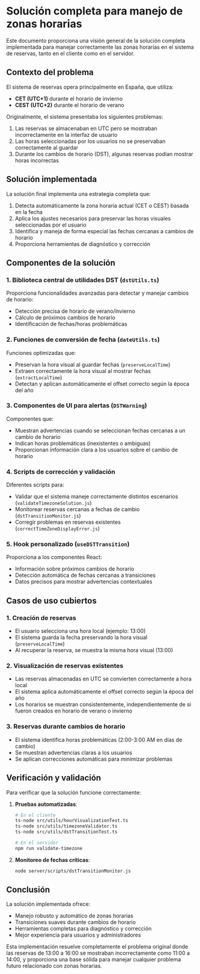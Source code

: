 # Solución completa para manejo de zonas horarias

Este documento proporciona una visión general de la solución completa implementada para manejar correctamente las zonas horarias en el sistema de reservas, tanto en el cliente como en el servidor.

## Contexto del problema

El sistema de reservas opera principalmente en España, que utiliza:
- **CET (UTC+1)** durante el horario de invierno
- **CEST (UTC+2)** durante el horario de verano

Originalmente, el sistema presentaba los siguientes problemas:
1. Las reservas se almacenaban en UTC pero se mostraban incorrectamente en la interfaz de usuario
2. Las horas seleccionadas por los usuarios no se preservaban correctamente al guardar
3. Durante los cambios de horario (DST), algunas reservas podían mostrar horas incorrectas

## Solución implementada

La solución final implementa una estrategia completa que:
1. Detecta automáticamente la zona horaria actual (CET o CEST) basada en la fecha
2. Aplica los ajustes necesarios para preservar las horas visuales seleccionadas por el usuario
3. Identifica y maneja de forma especial las fechas cercanas a cambios de horario
4. Proporciona herramientas de diagnóstico y corrección

## Componentes de la solución

### 1. Biblioteca central de utilidades DST (`dstUtils.ts`)

Proporciona funcionalidades avanzadas para detectar y manejar cambios de horario:
- Detección precisa de horario de verano/invierno
- Cálculo de próximos cambios de horario
- Identificación de fechas/horas problemáticas

### 2. Funciones de conversión de fecha (`dateUtils.ts`)

Funciones optimizadas que:
- Preservan la hora visual al guardar fechas (`preserveLocalTime`)
- Extraen correctamente la hora visual al mostrar fechas (`extractLocalTime`)
- Detectan y aplican automáticamente el offset correcto según la época del año

### 3. Componentes de UI para alertas (`DSTWarning`)

Componentes que:
- Muestran advertencias cuando se seleccionan fechas cercanas a un cambio de horario
- Indican horas problemáticas (inexistentes o ambiguas)
- Proporcionan información clara a los usuarios sobre el cambio de horario

### 4. Scripts de corrección y validación

Diferentes scripts para:
- Validar que el sistema maneje correctamente distintos escenarios (`validateTimezoneSolution.js`)
- Monitorear reservas cercanas a fechas de cambio (`dstTransitionMonitor.js`)
- Corregir problemas en reservas existentes (`correctTimeZoneDisplayError.js`)

### 5. Hook personalizado (`useDSTTransition`)

Proporciona a los componentes React:
- Información sobre próximos cambios de horario
- Detección automática de fechas cercanas a transiciones
- Datos precisos para mostrar advertencias contextuales

## Casos de uso cubiertos

### 1. Creación de reservas

- El usuario selecciona una hora local (ejemplo: 13:00)
- El sistema guarda la fecha preservando la hora visual (`preserveLocalTime`)
- Al recuperar la reserva, se muestra la misma hora visual (13:00)

### 2. Visualización de reservas existentes

- Las reservas almacenadas en UTC se convierten correctamente a hora local
- El sistema aplica automáticamente el offset correcto según la época del año
- Los horarios se muestran consistentemente, independientemente de si fueron creados en horario de verano o invierno

### 3. Reservas durante cambios de horario

- El sistema identifica horas problemáticas (2:00-3:00 AM en días de cambio)
- Se muestran advertencias claras a los usuarios
- Se aplican correcciones automáticas para minimizar problemas

## Verificación y validación

Para verificar que la solución funcione correctamente:

1. **Pruebas automatizadas**:
   ```bash
   # En el cliente
   ts-node src/utils/hourVisualizationTest.ts
   ts-node src/utils/timezoneValidator.ts
   ts-node src/utils/dstTransitionTest.ts
   
   # En el servidor
   npm run validate-timezone
   ```

2. **Monitoreo de fechas críticas**:
   ```bash
   node server/scripts/dstTransitionMonitor.js
   ```

## Conclusión

La solución implementada ofrece:
- Manejo robusto y automático de zonas horarias
- Transiciones suaves durante cambios de horario
- Herramientas completas para diagnóstico y corrección
- Mejor experiencia para usuarios y administradores

Esta implementación resuelve completamente el problema original donde las reservas de 13:00 a 16:00 se mostraban incorrectamente como 11:00 a 14:00, y proporciona una base sólida para manejar cualquier problema futuro relacionado con zonas horarias.
